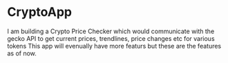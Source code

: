 # CryptoApp
I am building a Crypto Price Checker which would communicate with the gecko API to get current prices, trendlines, price changes etc for various tokens
This app will evenually have more featurs but these are the features as of now.

